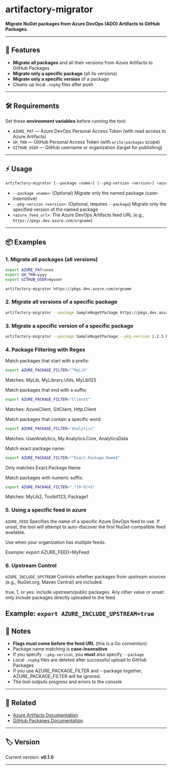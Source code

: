 # artifactory-migrator

**Migrate NuGet packages from Azure DevOps (ADO) Artifacts to GitHub Packages.**

---

## 🚀 Features

- **Migrate all packages** and all their versions from Azure Artifacts to GitHub Packages
- **Migrate only a specific package** (all its versions)
- **Migrate only a specific version** of a package
- Cleans up local `.nupkg` files after push

---

## 🛠️ Requirements

Set these **environment variables** before running the tool:

- `AZURE_PAT` — Azure DevOps Personal Access Token (with read access to Azure Artifacts)
- `GH_TKN` — GitHub Personal Access Token (with `write:packages` scope)
- `GITHUB_USER` — GitHub username or organization (target for publishing)

---

## ⚡ Usage

```bash
artifactory-migrator [--package <name>] [--pkg-version <version>] <azure_feed_url>
```

- `--package <name>`: (Optional) Migrate only the named package (case-insensitive)
- `--pkg-version <version>`: (Optional, requires `--package`) Migrate only the specified version of the named package
- `<azure_feed_url>`: The Azure DevOps Artifacts feed URL (e.g., `https://pkgs.dev.azure.com/orgname`)

---

## 📦 Examples

### 1. Migrate all packages (all versions)

```bash
export AZURE_PAT=xxxx
export GH_TKN=yyyy
export GITHUB_USER=myuser

artifactory-migrator https://pkgs.dev.azure.com/orgname
```

### 2. Migrate all versions of a specific package

```bash
artifactory-migrator --package SampleNugetPackage https://pkgs.dev.azure.com/orgname
```

### 3. Migrate a specific version of a specific package

```bash
artifactory-migrator --package SampleNugetPackage --pkg-version 1.2.3 https://pkgs.dev.azure.com/orgname
```

### 4. Package Filtering with Regex

Match packages that start with a prefix:

```bash
export AZURE_PACKAGE_FILTER="^MyLib"
```
Matches: MyLib, MyLibrary.Utils, MyLib123

Match packages that end with a suffix:

```bash
export AZURE_PACKAGE_FILTER="Client$"
```
Matches: AzureClient, GitClient, Http.Client

Match packages that contain a specific word:

```bash
export AZURE_PACKAGE_FILTER="Analytics"
```
Matches: UserAnalytics, My.Analytics.Core, AnalyticsData

Match exact package name:
```bash
export AZURE_PACKAGE_FILTER="^Exact.Package.Name$"
```
Only matches Exact.Package.Name

Match packages with numeric suffix:

```bash
export AZURE_PACKAGE_FILTER=".*[0-9]+$"
```
Matches: MyLib2, Toolkit123, Package1

### 5. Using a specific feed in azure
`AZURE_FEED` Specifies the name of a specific Azure DevOps feed to use.
If unset, the tool will attempt to auto-discover the first NuGet-compatible feed available.

Use when your organization has multiple feeds.

Example: export AZURE_FEED=MyFeed

### 6. Upstream Control

`AZURE_INCLUDE_UPSTREAM`
Controls whether packages from upstream sources (e.g., NuGet.org, Maven Central) are included.

true, 1, or yes: include upstream/public packages.
Any other value or unset: only include packages directly uploaded to the feed.

Example: `export AZURE_INCLUDE_UPSTREAM=true`
---

## 📝 Notes

- **Flags must come before the feed URL** (this is a Go convention)
- Package name matching is **case-insensitive**
- If you specify `--pkg-version`, you **must** also specify `--package`
- Local `.nupkg` files are deleted after successful upload to GitHub Packages
- If you use AZURE_PACKAGE_FILTER and --package together, AZURE_PACKAGE_FILTER will be ignored.
- The tool outputs progress and errors to the console

---

## 🔗 Related

- [Azure Artifacts Documentation](https://learn.microsoft.com/en-us/azure/devops/artifacts/)
- [GitHub Packages Documentation](https://docs.github.com/en/packages/working-with-a-github-packages-registry/working-with-the-nuget-registry)

---

## 🏷️ Version

Current version: **v0.1.0**

---
